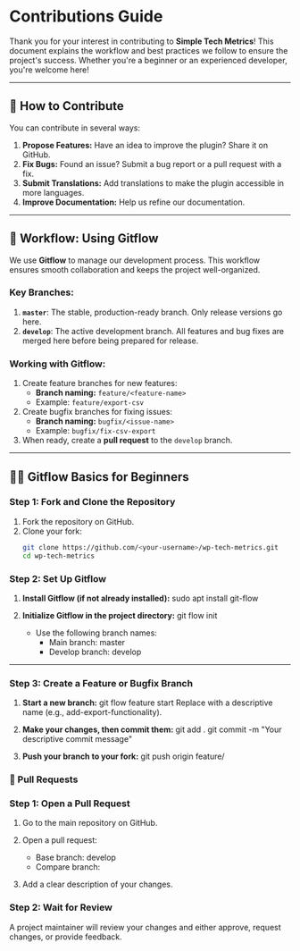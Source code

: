 # Contributions Guide

Thank you for your interest in contributing to **Simple Tech Metrics**! This document explains the workflow and best practices we follow to ensure the project's success. Whether you're a beginner or an experienced developer, you're welcome here!

---

## 🌟 How to Contribute
You can contribute in several ways:
1. **Propose Features:** Have an idea to improve the plugin? Share it on GitHub.
2. **Fix Bugs:** Found an issue? Submit a bug report or a pull request with a fix.
3. **Submit Translations:** Add translations to make the plugin accessible in more languages.
4. **Improve Documentation:** Help us refine our documentation.

---

## 🚀 Workflow: Using Gitflow

We use **Gitflow** to manage our development process. This workflow ensures smooth collaboration and keeps the project well-organized.

### Key Branches:
1. **`master`**: The stable, production-ready branch. Only release versions go here.
2. **`develop`**: The active development branch. All features and bug fixes are merged here before being prepared for release.

### Working with Gitflow:
1. Create feature branches for new features:
   - **Branch naming:** `feature/<feature-name>`
   - Example: `feature/export-csv`
2. Create bugfix branches for fixing issues:
   - **Branch naming:** `bugfix/<issue-name>`
   - Example: `bugfix/fix-csv-export`
3. When ready, create a **pull request** to the `develop` branch.

---

## 👩‍💻 Gitflow Basics for Beginners

### Step 1: Fork and Clone the Repository
1. Fork the repository on GitHub.
2. Clone your fork:
   ```bash
   git clone https://github.com/<your-username>/wp-tech-metrics.git
   cd wp-tech-metrics
   ```

### Step 2: Set Up Gitflow

1. **Install Gitflow (if not already installed):**
   sudo apt install git-flow

2. **Initialize Gitflow in the project directory:**
   git flow init
   - Use the following branch names:
     - Main branch: master
     - Develop branch: develop

---

### Step 3: Create a Feature or Bugfix Branch

1. **Start a new branch:**
   git flow feature start <branch-name>
   Replace <branch-name> with a descriptive name (e.g., add-export-functionality).

2. **Make your changes, then commit them:**
   git add .
   git commit -m "Your descriptive commit message"

3. **Push your branch to your fork:**
   git push origin feature/<branch-name>

### 🔀 Pull Requests

### Step 1: Open a Pull Request
1. Go to the main repository on GitHub.
2. Open a pull request:
   - Base branch: develop
   - Compare branch: <your-branch-name>

3. Add a clear description of your changes.

### Step 2: Wait for Review
A project maintainer will review your changes and either approve, request changes, or provide feedback.

